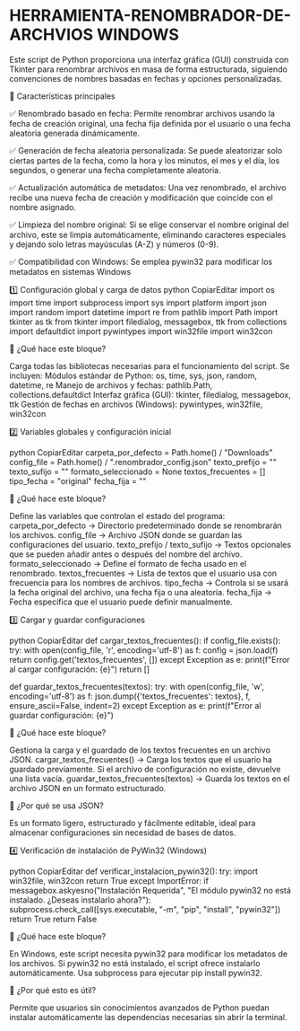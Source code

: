 # HERRAMIENTA-RENOMBRADOR-DE-ARCHVIOS WINDOWS
Este script de Python proporciona una interfaz gráfica (GUI) construida con Tkinter para renombrar archivos en masa de forma estructurada, siguiendo convenciones de nombres basadas en fechas y opciones personalizadas.

🚀 Características principales

✅ Renombrado basado en fecha: Permite renombrar archivos usando la fecha de creación original, una fecha fija definida por el usuario o una fecha aleatoria generada dinámicamente.

✅ Generación de fecha aleatoria personalizada: Se puede aleatorizar solo ciertas partes de la fecha, como la hora y los minutos, el mes y el día, los segundos, o generar una fecha completamente aleatoria.

✅ Actualización automática de metadatos: Una vez renombrado, el archivo recibe una nueva fecha de creación y modificación que coincide con el nombre asignado.

✅ Limpieza del nombre original: Si se elige conservar el nombre original del archivo, este se limpia automáticamente, eliminando caracteres especiales y dejando solo letras mayúsculas (A-Z) y números (0-9).

✅ Compatibilidad con Windows: Se emplea pywin32 para modificar los metadatos en sistemas Windows

1️⃣ Configuración global y carga de datos
python
CopiarEditar
import os
import time
import subprocess
import sys
import platform
import json
import random
import datetime
import re
from pathlib import Path
import tkinter as tk
from tkinter import filedialog, messagebox, ttk
from collections import defaultdict
import pywintypes
import win32file
import win32con

🔹 ¿Qué hace este bloque?

Carga todas las bibliotecas necesarias para el funcionamiento del script. Se incluyen:
Módulos estándar de Python: os, time, sys, json, random, datetime, re
Manejo de archivos y fechas: pathlib.Path, collections.defaultdict
Interfaz gráfica (GUI): tkinter, filedialog, messagebox, ttk
Gestión de fechas en archivos (Windows): pywintypes, win32file, win32con

2️⃣ Variables globales y configuración inicial

python
CopiarEditar
carpeta_por_defecto = Path.home() / "Downloads"
config_file = Path.home() / ".renombrador_config.json"
texto_prefijo = ""
texto_sufijo = ""
formato_seleccionado = None
textos_frecuentes = []
tipo_fecha = "original"
fecha_fija = ""

🔹 ¿Qué hace este bloque?

Define las variables que controlan el estado del programa:
carpeta_por_defecto → Directorio predeterminado donde se renombrarán los archivos.
config_file → Archivo JSON donde se guardan las configuraciones del usuario.
texto_prefijo / texto_sufijo → Textos opcionales que se pueden añadir antes o después del nombre del archivo.
formato_seleccionado → Define el formato de fecha usado en el renombrado.
textos_frecuentes → Lista de textos que el usuario usa con frecuencia para los nombres de archivos.
tipo_fecha → Controla si se usará la fecha original del archivo, una fecha fija o una aleatoria.
fecha_fija → Fecha específica que el usuario puede definir manualmente.

3️⃣ Cargar y guardar configuraciones

python
CopiarEditar
def cargar_textos_frecuentes():
    if config_file.exists():
        try:
            with open(config_file, 'r', encoding='utf-8') as f:
                config = json.load(f)
                return config.get('textos_frecuentes', [])
        except Exception as e:
            print(f"Error al cargar configuración: {e}")
    return []

def guardar_textos_frecuentes(textos):
    try:
        with open(config_file, 'w', encoding='utf-8') as f:
            json.dump({'textos_frecuentes': textos}, f, ensure_ascii=False, indent=2)
    except Exception as e:
        print(f"Error al guardar configuración: {e}")

🔹 ¿Qué hace este bloque?

Gestiona la carga y el guardado de los textos frecuentes en un archivo JSON.
cargar_textos_frecuentes() → Carga los textos que el usuario ha guardado previamente. Si el archivo de configuración no existe, devuelve una lista vacía.
guardar_textos_frecuentes(textos) → Guarda los textos en el archivo JSON en un formato estructurado.

📌 ¿Por qué se usa JSON?

Es un formato ligero, estructurado y fácilmente editable, ideal para almacenar configuraciones sin necesidad de bases de datos.

4️⃣ Verificación de instalación de PyWin32 (Windows)

python
CopiarEditar
def verificar_instalacion_pywin32():
    try:
        import win32file, win32con
        return True
    except ImportError:
        if messagebox.askyesno("Instalación Requerida", "El módulo pywin32 no está instalado. ¿Deseas instalarlo ahora?"):
            subprocess.check_call([sys.executable, "-m", "pip", "install", "pywin32"])
            return True
        return False

🔹 ¿Qué hace este bloque?

En Windows, este script necesita pywin32 para modificar los metadatos de los archivos.
Si pywin32 no está instalado, el script ofrece instalarlo automáticamente.
Usa subprocess para ejecutar pip install pywin32.

📌 ¿Por qué esto es útil?

Permite que usuarios sin conocimientos avanzados de Python puedan instalar automáticamente las dependencias necesarias sin abrir la terminal.
